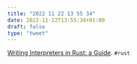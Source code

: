 ```yaml
---
title: "2022 11 22 13 55 34"
date: 2022-11-22T13:55:34+01:00
draft: false
type: "tweet"
---
```

[Writing Interpreters in Rust: a Guide](https://rust-hosted-langs.github.io/book/#writing-interpreters-in-rust-a-guide). `#rust`
